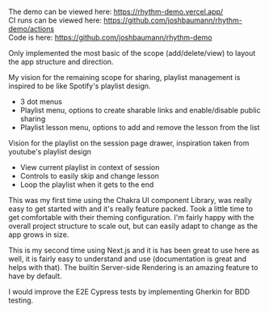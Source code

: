 The demo can be viewed here: https://rhythm-demo.vercel.app/ \
CI runs can be viewed here: https://github.com/joshbaumann/rhythm-demo/actions \
Code is here: https://github.com/joshbaumann/rhythm-demo

Only implemented the most basic of the scope (add/delete/view) to layout the app structure and direction.

My vision for the remaining scope for sharing, playlist management is inspired to be like Spotify's playlist design.
- 3 dot menus
- Playlist menu, options to create sharable links and enable/disable public sharing
- Playlist lesson menu, options to add and remove the lesson from the list

Vision for the playlist on the session page drawer, inspiration taken from youtube's playlist design
- View current playlist in context of session
- Controls to easily skip and change lesson
- Loop the playlist when it gets to the end

This was my first time using the Chakra UI component Library, was really easy to get started with and it's really feature packed.
Took a little time to get comfortable with their theming configuration. I'm fairly happy with the overall project structure to scale out,
but can easily adapt to change as the app grows in size.

This is my second time using Next.js and it is has been great to use here as well, it is fairly easy to understand and use (documentation is great
and helps with that). The builtin Server-side Rendering is an amazing feature to have by default.

I would improve the E2E Cypress tests by implementing Gherkin for BDD testing.
